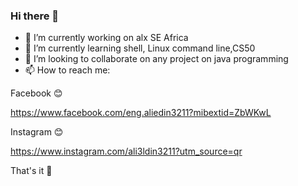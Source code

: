 ### Hi there 👋

- 🔭 I’m currently working on alx SE Africa 
- 🌱 I’m currently learning shell, Linux command line,CS50
- 👯 I’m looking to collaborate on any project on java programming 
- 📫 How to reach me:

Facebook 😊

https://www.facebook.com/eng.aliedin3211?mibextid=ZbWKwL

Instagram 😊

https://www.instagram.com/ali3ldin3211?utm_source=qr

That's it 🙂
